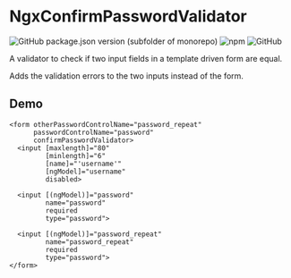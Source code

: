 # NgxConfirmPasswordValidator

![GitHub package.json version (subfolder of monorepo)](https://img.shields.io/github/package-json/v/christof-fritz/ngx-confirm-password-validator?filename=%2Fprojects%2Fngx-confirm-password-validator%2Fpackage.json) 
![npm](https://img.shields.io/npm/v/@christof-fritz/ngx-confirm-password-validator)
![GitHub](https://img.shields.io/github/license/christof-fritz/ngx-confirm-password-validator) 

A validator to check if two input fields in a template driven form are equal.

Adds the validation errors to the two inputs instead of the form.

## Demo

```angular2html
<form otherPasswordControlName="password_repeat"
      passwordControlName="password"
      confirmPasswordValidator>
  <input [maxlength]="80"
         [minlength]="6"
         [name]="'username'"
         [ngModel]="username"
         disabled>

  <input [(ngModel)]="password"
         name="password"
         required
         type="password">

  <input [(ngModel)]="password_repeat"
         name="password_repeat"
         required
         type="password">
</form>
```
